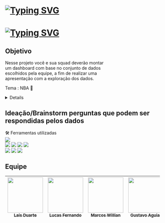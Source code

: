 # [![Typing SVG](https://readme-typing-svg.demolab.com?font=Fira+Code&size=30&pause=1000&color=0366C5&width=497&height=80&lines=Projeto++em+Grupo+-+Modulo+4)](https://git.io/typing-svg)

# [![Typing SVG](https://readme-typing-svg.demolab.com?font=Fira+Code&size=50&pause=1000&color=0366C5&width=509&height=80&lines=NBA+)](https://git.io/typing-svg)

## Objetivo
Nesse projeto você e sua squad deverão montar <br>
um dashboard com base no conjunto de dados <br>
escolhidos pela equipe, a fim de realizar uma <br>
apresentação com a exploração dos dados.
 
 Tema : NBA 🏀 

 <details><sumary><br>
  </sumary>
➥ Crie um repositório compartilhado com sua equipe
para que seja possível fazer o backup tanto do
esquema do banco quanto das queries elaboradas.

➥ Ideação/Brainstorm sobre perguntas que
podem ser respondidas pelos dados: Análise
o conjunto de dados selecionado para que as
perguntas sejam pertinentes.

➥ Estruturar o esquema do banco de dados: A
partir da avaliação do conjunto de dados
fornecidos, modelar as tabelas do banco. Note que
não é necessário mapear todas as colunas de todas
as tabelas. Mantenha sua implementação simples
construindo um modelo que atende às perguntas
elaboradas pelo grupo.

➥ Realizar carga no banco: Com base no
esquema desenhado e criado, subir os dados
presentes nos arquivos para o banco de dados a fim
de verificar o funcionamento da solução
encontrada.

➥ Criar visualizações dos dados com base nas
perguntas elaboradas: aqui vocês podem usar
planilhas (Excel / Google), Metabase, Tableau,
Power Bi, etc.

➥ Montar uma apresentação a partir das perguntas e
análise exploratória feita em cima do conjunto de
dados selecionado

</details>



## Ideação/Brainstorm perguntas que podem ser respondidas pelos dados


🛠️ Ferramentas utilizadas <br>
<img src="https://img.shields.io/badge/MySQL-005C84?style=for-the-badge&logo=mysql&logoColor=white" target="_blank"></a>   
<img src="https://img.shields.io/badge/Vercel-000000?style=for-the-badge&logo=vercel&logoColor=white" target="_blank"></a> 
<img src="https://img.shields.io/badge/GitHub-100000?style=for-the-badge&logo=github&logoColor=white" target="_blank"></a>
<img src="https://img.shields.io/badge/PowerBI-F2C811?style=for-the-badge&logo=Power%20BI&logoColor=white" target="_blank"></a>
<img src="https://img.shields.io/badge/Canva-%2300C4CC.svg?&style=for-the-badge&logo=Canva&logoColor=white" target="_blank"></a>	
<img src="https://img.shields.io/badge/React-20232A?style=for-the-badge&logo=react&logoColor=61DAFB" target="_blank"></a>
<img src="https://img.shields.io/badge/HTML5-E34F26?style=for-the-badge&logo=html5&logoColor=white" target="_blank"></a>
<img src="https://img.shields.io/badge/CSS3-1572B6?style=for-the-badge&logo=css3&logoColor=white" target="_blank"></a>


## Equipe
| [<img src="https://avatars.githubusercontent.com/u/113525360?v=4" width=115><br><sub>Laís Duarte</sub>](https://github.com/laisduarte07) |  [<img src="https://avatars.githubusercontent.com/u/113525442?v=4" width=115><br><sub>Lucas Fernando</sub>](https://github.com/LucasFToddy) |  [<img src="https://avatars.githubusercontent.com/u/87791042?v=4" width=115><br><sub>Marcos Willian</sub>](https://github.com/marcosmwx) | [<img src="https://avatars.githubusercontent.com/u/113530214?v=4" width=115><br><sub>Gustavo Aguiar</sub>](https://github.com/Aguiargustavo) | [<img src="https://avatars.githubusercontent.com/u/113525688?v=4" width=115><br><sub>Débora Santana</sub>](https://github.com/DeboraSantanaa)
| :---: | :---: | :---: | :---: | :---: |

